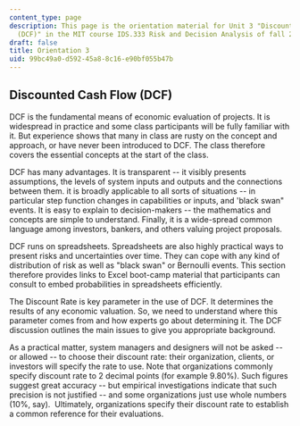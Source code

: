 ```yaml
---
content_type: page
description: This page is the orientation material for Unit 3 "Discounted Cash Flow
  (DCF)" in the MIT course IDS.333 Risk and Decision Analysis of fall 2021.
draft: false
title: Orientation 3
uid: 99bc49a0-d592-45a8-8c16-e90bf055b47b
---
```

## Discounted Cash Flow (DCF)

DCF is the fundamental means of economic evaluation of projects. It is widespread in practice and some class participants will be fully familiar with it. But experience shows that many in class are rusty on the concept and approach, or have never been introduced to DCF. The class therefore covers the essential concepts at the start of the class.

DCF has many advantages. It is transparent -- it visibly presents assumptions, the levels of system inputs and outputs and the connections between them. it is broadly applicable to all sorts of situations -- in particular step function changes in capabilities or inputs, and 'black swan" events. It is easy to explain to decision-makers -- the mathematics and concepts are simple to understand. Finally, it is a wide-spread common language among investors, bankers, and others valuing project proposals.

DCF runs on spreadsheets. Spreadsheets are also highly practical ways to present risks and uncertainties over time. They can cope with any kind of distribution of risk as well as "black swan" or Bernoulli events. This section therefore provides links to Excel boot-camp material that participants can consult to embed probabilities in spreadsheets efficiently.

The Discount Rate is key parameter in the use of DCF. It determines the results of any economic valuation. So, we need to understand where this parameter comes from and how experts go about determining it. The DCF discussion outlines the main issues to give you appropriate background. 

As a practical matter, system managers and designers will not be asked -- or allowed -- to choose their discount rate: their organization, clients, or investors will specify the rate to use. Note that organizations commonly specify discount rate to 2 decimal points (for example 9.80%). Such figures suggest great accuracy -- but empirical investigations indicate that such precision is not justified -- and some organizations just use whole numbers (10%, say).  Ultimately, organizations specify their discount rate to establish a common reference for their evaluations.